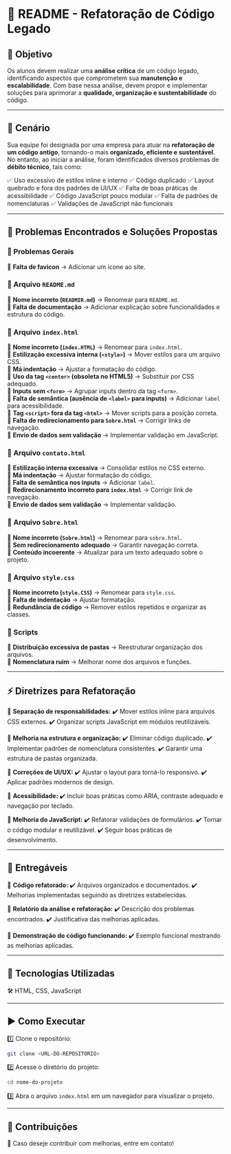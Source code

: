 # 📝 README - Refatoração de Código Legado

## 🎯 Objetivo
Os alunos devem realizar uma **análise crítica** de um código legado, identificando aspectos que comprometem sua **manutenção e escalabilidade**. Com base nessa análise, devem propor e implementar soluções para aprimorar a **qualidade, organização e sustentabilidade** do código.

---

## 📌 Cenário
Sua equipe foi designada por uma empresa para atuar na **refatoração de um código antigo**, tornando-o mais **organizado, eficiente e sustentável**. No entanto, ao iniciar a análise, foram identificados diversos problemas de **débito técnico**, tais como:

✅ Uso excessivo de estilos inline e interno
✅ Código duplicado
✅ Layout quebrado e fora dos padrões de UI/UX
✅ Falta de boas práticas de acessibilidade
✅ Código JavaScript pouco modular
✅ Falta de padrões de nomenclaturas
✅ Validações de JavaScript não funcionais

---

## 🚨 Problemas Encontrados e Soluções Propostas

### 🔹 Problemas Gerais
🔸 **Falta de favicon** → Adicionar um ícone ao site.

### 🔹 Arquivo `README.md`
🔸 **Nome incorreto (`READMIR.md`)** → Renomear para `README.md`.<br>
🔸 **Falta de documentação** → Adicionar explicação sobre funcionalidades e estrutura do código.<br>

### 🔹 Arquivo `index.html`
🔸 **Nome incorreto (`index.HTML`)** → Renomear para `index.html`.<br>
🔸 **Estilização excessiva interna (`<style>`)** → Mover estilos para um arquivo CSS.<br>
🔸 **Má indentação** → Ajustar a formatação do código.<br>
🔸 **Uso da tag `<center>` (obsoleta no HTML5)** → Substituir por CSS adequado.<br>
🔸 **Inputs sem `<form>`** → Agrupar inputs dentro da tag `<form>`.<br>
🔸 **Falta de semântica (ausência de `<label>` para inputs)** → Adicionar `label` para acessibilidade.<br>
🔸 **Tag `<script>` fora da tag `<html>`** → Mover scripts para a posição correta.<br>
🔸 **Falta de redirecionamento para `Sobre.html`** → Corrigir links de navegação.<br>
🔸 **Envio de dados sem validação** → Implementar validação em JavaScript.<br>

### 🔹 Arquivo `contato.html`
🔸 **Estilização interna excessiva** → Consolidar estilos no CSS externo.<br>
🔸 **Má indentação** → Ajustar formatação do código.<br>
🔸 **Falta de semântica nos inputs** → Adicionar `label`.<br>
🔸 **Redirecionamento incorreto para `index.html`** → Corrigir link de navegação.<br>
🔸 **Envio de dados sem validação** → Implementar validação.<br>

### 🔹 Arquivo `Sobre.html`
🔸 **Nome incorreto (`Sobre.html`)** → Renomear para `sobre.html`.<br>
🔸 **Sem redirecionamento adequado** → Garantir navegação correta.<br>
🔸 **Conteúdo incoerente** → Atualizar para um texto adequado sobre o projeto.<br>

### 🔹 Arquivo `style.css`
🔸 **Nome incorreto (`style.CSS`)** → Renomear para `style.css`.<br>
🔸 **Falta de indentação** → Ajustar formatação.<br>
🔸 **Redundância de código** → Remover estilos repetidos e organizar as classes.<br>

### 🔹 Scripts
🔸 **Distribuição excessiva de pastas** → Reestruturar organização dos arquivos.<br>
🔸 **Nomenclatura ruim** → Melhorar nome dos arquivos e funções.<br>

---

## ⚡ Diretrizes para Refatoração
📌 **Separação de responsabilidades:**
✔️ Mover estilos inline para arquivos CSS externos.
✔️ Organizar scripts JavaScript em módulos reutilizáveis.

📌 **Melhoria na estrutura e organização:**
✔️ Eliminar código duplicado.
✔️ Implementar padrões de nomenclatura consistentes.
✔️ Garantir uma estrutura de pastas organizada.

📌 **Correções de UI/UX:**
✔️ Ajustar o layout para torná-lo responsivo.
✔️ Aplicar padrões modernos de design.

📌 **Acessibilidade:**
✔️ Incluir boas práticas como ARIA, contraste adequado e navegação por teclado.

📌 **Melhoria do JavaScript:**
✔️ Refatorar validações de formulários.
✔️ Tornar o código modular e reutilizável.
✔️ Seguir boas práticas de desenvolvimento.

---

## 📂 Entregáveis
📌 **Código refatorado:**
✔️ Arquivos organizados e documentados.
✔️ Melhorias implementadas seguindo as diretrizes estabelecidas.

📌 **Relatório da análise e refatoração:**
✔️ Descrição dos problemas encontrados.
✔️ Justificativa das melhorias aplicadas.

📌 **Demonstração do código funcionando:**
✔️ Exemplo funcional mostrando as melhorias aplicadas.

---

## 🚀 Tecnologias Utilizadas
🛠️ HTML, CSS, JavaScript

---

## ▶️ Como Executar
1️⃣ Clone o repositório:
   ```sh
   git clone <URL-DO-REPOSITORIO>
   ```
2️⃣ Acesse o diretório do projeto:
   ```sh
   cd nome-do-projeto
   ```
3️⃣ Abra o arquivo `index.html` em um navegador para visualizar o projeto.

---

## 🤝 Contribuições
📌 Caso deseje contribuir com melhorias, entre em contato!

